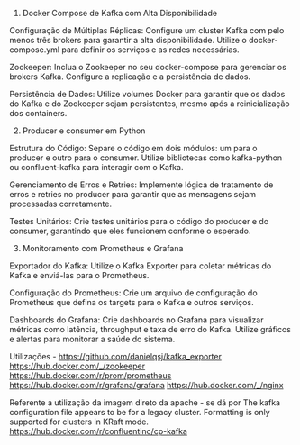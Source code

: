 1. Docker Compose de Kafka com Alta Disponibilidade

 

Configuração de Múltiplas Réplicas: Configure um cluster Kafka com pelo menos três brokers para garantir a alta disponibilidade. Utilize o docker-compose.yml para definir os serviços e as redes necessárias.

Zookeeper: Inclua o Zookeeper no seu docker-compose para gerenciar os brokers Kafka. Configure a replicação e a persistência de dados.

Persistência de Dados: Utilize volumes Docker para garantir que os dados do Kafka e do Zookeeper sejam persistentes, mesmo após a reinicialização dos containers.

 

2. Producer e consumer em Python

 

Estrutura do Código: Separe o código em dois módulos: um para o producer e outro para o consumer. Utilize bibliotecas como kafka-python ou confluent-kafka para interagir com o Kafka.

Gerenciamento de Erros e Retries: Implemente lógica de tratamento de erros e retries no producer para garantir que as mensagens sejam processadas corretamente.

Testes Unitários: Crie testes unitários para o código do producer e do consumer, garantindo que eles funcionem conforme o esperado.

 

3. Monitoramento com Prometheus e Grafana

 

Exportador do Kafka: Utilize o Kafka Exporter para coletar métricas do Kafka e enviá-las para o Prometheus.

Configuração do Prometheus: Crie um arquivo de configuração do Prometheus que defina os targets para o Kafka e outros serviços.

Dashboards do Grafana: Crie dashboards no Grafana para visualizar métricas como latência, throughput e taxa de erro do Kafka. Utilize gráficos e alertas para monitorar a saúde do sistema.

Utilizações - 
https://github.com/danielqsj/kafka_exporter
https://hub.docker.com/_/zookeeper
https://hub.docker.com/r/prom/prometheus
https://hub.docker.com/r/grafana/grafana
https://hub.docker.com/_/nginx

Referente a utilização da imagem direto da apache - se dá por 
 The kafka configuration file appears to be for a legacy cluster. Formatting is only supported for clusters in KRaft mode.
https://hub.docker.com/r/confluentinc/cp-kafka
